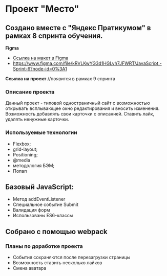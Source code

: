 # Проект "Место"

 ## Создано вместе с "Яндекс Пратикумом" в рамках 8 спринта обучения.

 **Figma**

* [Ссылка на макет в Figma](https://www.figma.com/file/5S2WSbEFL6awjVWJ0NWL8Q/Sprint-3_-Russia-_-desktop-mobile?node-id=28503%3A0)
* https://www.figma.com/file/kRVLKwYG3d1HGLvh7JFWRT/JavaScript.-Sprint-6?node-id=0%3A1

**Ссылка на проект**
//появится в рамках 9 спринта

 ### Описание проекта
 Данный проект - типовой одностраничный сайт с возможностью открывать всплывающее окно редактирования и вносить изменения.
 Возможность добавлять свои карточки с описанией. Ставить лайк, удалять ненужные карточки.

### Используемые технологии
* Flexbox;
* grid-layout;
* Positioning;
* @media
* методология БЭМ;
* Попап
## Базовый JavaScript:
* Метод addEventListener
* Специальное событие Submit
* Валидация форм
* Использованы ES6-классы

## Собрано с помощью webpack

### Планы по доработке проекта
* События сохраняются после перезагрузки страницы
* Возможность ставить несколько лайков
* Смена аватара
